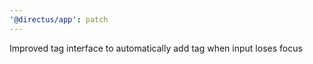 ```yaml
---
'@directus/app': patch
---
```


Improved tag interface to automatically add tag when input loses focus
